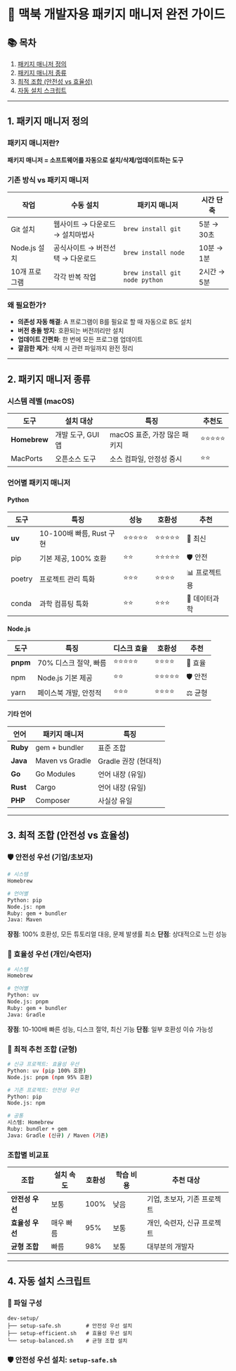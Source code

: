 # 📌 맥북 개발자용 패키지 매니저 완전 가이드

## 📚 목차
1. [패키지 매니저 정의](#1-패키지-매니저-정의)
2. [패키지 매니저 종류](#2-패키지-매니저-종류)
3. [최적 조합 (안전성 vs 효율성)](#3-최적-조합-안전성-vs-효율성)
4. [자동 설치 스크립트](#4-자동-설치-스크립트)

---

## 1. 패키지 매니저 정의

### 패키지 매니저란?
**패키지 매니저 = 소프트웨어를 자동으로 설치/삭제/업데이트하는 도구**

### 기존 방식 vs 패키지 매니저
| 작업 | 수동 설치 | 패키지 매니저 | 시간 단축 |
|---|---|---|---|
| Git 설치 | 웹사이트 → 다운로드 → 설치마법사 | `brew install git` | 5분 → 30초 |
| Node.js 설치 | 공식사이트 → 버전선택 → 다운로드 | `brew install node` | 10분 → 1분 |
| 10개 프로그램 | 각각 반복 작업 | `brew install git node python` | 2시간 → 5분 |

### 왜 필요한가?
- **의존성 자동 해결**: A 프로그램이 B를 필요로 할 때 자동으로 B도 설치
- **버전 충돌 방지**: 호환되는 버전끼리만 설치
- **업데이트 간편화**: 한 번에 모든 프로그램 업데이트
- **깔끔한 제거**: 삭제 시 관련 파일까지 완전 정리

---

## 2. 패키지 매니저 종류

### 시스템 레벨 (macOS)
| 도구 | 설치 대상 | 특징 | 추천도 |
|---|---|---|---|
| **Homebrew** | 개발 도구, GUI 앱 | macOS 표준, 가장 많은 패키지 | ⭐⭐⭐⭐⭐ |
| MacPorts | 오픈소스 도구 | 소스 컴파일, 안정성 중시 | ⭐⭐ |

### 언어별 패키지 매니저

#### Python
| 도구 | 특징 | 성능 | 호환성 | 추천 |
|---|---|---|---|---|
| **uv** | 10-100배 빠름, Rust 구현 | ⭐⭐⭐⭐⭐ | ⭐⭐⭐⭐⭐ | 🚀 최신 |
| pip | 기본 제공, 100% 호환 | ⭐⭐ | ⭐⭐⭐⭐⭐ | 🛡️ 안전 |
| poetry | 프로젝트 관리 특화 | ⭐⭐⭐ | ⭐⭐⭐⭐ | 📊 프로젝트용 |
| conda | 과학 컴퓨팅 특화 | ⭐⭐ | ⭐⭐⭐ | 🧪 데이터과학 |

#### Node.js
| 도구 | 특징 | 디스크 효율 | 호환성 | 추천 |
|---|---|---|---|---|
| **pnpm** | 70% 디스크 절약, 빠름 | ⭐⭐⭐⭐⭐ | ⭐⭐⭐⭐ | 🚀 효율 |
| npm | Node.js 기본 제공 | ⭐⭐ | ⭐⭐⭐⭐⭐ | 🛡️ 안전 |
| yarn | 페이스북 개발, 안정적 | ⭐⭐⭐ | ⭐⭐⭐⭐ | ⚖️ 균형 |

#### 기타 언어
| 언어 | 패키지 매니저 | 특징 |
|---|---|---|
| **Ruby** | gem + bundler | 표준 조합 |
| **Java** | Maven vs Gradle | Gradle 권장 (현대적) |
| **Go** | Go Modules | 언어 내장 (유일) |
| **Rust** | Cargo | 언어 내장 (유일) |
| **PHP** | Composer | 사실상 유일 |

---

## 3. 최적 조합 (안전성 vs 효율성)

### 🛡️ 안전성 우선 (기업/초보자)
```bash
# 시스템
Homebrew

# 언어별
Python: pip
Node.js: npm  
Ruby: gem + bundler
Java: Maven
```

**장점**: 100% 호환성, 모든 튜토리얼 대응, 문제 발생률 최소
**단점**: 상대적으로 느린 성능

### 🚀 효율성 우선 (개인/숙련자)
```bash
# 시스템  
Homebrew

# 언어별
Python: uv
Node.js: pnpm
Ruby: gem + bundler  
Java: Gradle
```

**장점**: 10-100배 빠른 성능, 디스크 절약, 최신 기능
**단점**: 일부 호환성 이슈 가능성

### 🎯 최적 추천 조합 (균형)
```bash
# 신규 프로젝트: 효율성 우선
Python: uv (pip 100% 호환)
Node.js: pnpm (npm 95% 호환)

# 기존 프로젝트: 안전성 우선  
Python: pip
Node.js: npm

# 공통
시스템: Homebrew
Ruby: bundler + gem
Java: Gradle (신규) / Maven (기존)
```

### 조합별 비교표
| 조합 | 설치 속도 | 호환성 | 학습 비용 | 추천 대상 |
|---|---|---|---|---|
| **안전성 우선** | 보통 | 100% | 낮음 | 기업, 초보자, 기존 프로젝트 |
| **효율성 우선** | 매우 빠름 | 95% | 보통 | 개인, 숙련자, 신규 프로젝트 |
| **균형 조합** | 빠름 | 98% | 보통 | 대부분의 개발자 |

---

## 4. 자동 설치 스크립트

### 📁 파일 구성
```
dev-setup/
├── setup-safe.sh        # 안전성 우선 설치
├── setup-efficient.sh   # 효율성 우선 설치  
└── setup-balanced.sh    # 균형 조합 설치
```

### 🛡️ 안전성 우선 설치: `setup-safe.sh`
